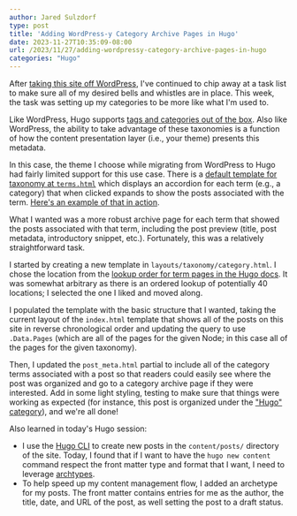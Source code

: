```yaml
---
author: Jared Sulzdorf
type: post
title: 'Adding WordPress-y Category Archive Pages in Hugo'
date: 2023-11-27T10:35:09-08:00
url: /2023/11/27/adding-wordpressy-category-archive-pages-in-hugo
categories: "Hugo"
---
```


After [taking this site off WordPress](/2023/11/11/why-hugo-why-not-wordpress/), I've continued to chip away at a task list to make sure all of my desired bells and whistles are in place. This week, the task was setting up my categories to be more like what I'm used to. 

<!--more-->

Like WordPress, Hugo supports [tags and categories out of the box](https://gohugo.io/content-management/taxonomies/#default-taxonomies). Also like WordPress, the ability to take advantage of these taxonomies is a function of how the content presentation layer (i.e., your theme) presents this metadata. 

In this case, the theme I choose while migrating from WordPress to Hugo had fairly limited support for this use case. There is a [default template for taxonomy at `terms.html`](https://github.com/halogenica/beautifulhugo/blob/master/layouts/_default/terms.html) which displays an accordion for each term (e.g., a category) that when clicked expands to show the posts associated with the term. [Here's an example of that in action](https://hugo-theme-beautifulhugo.netlify.app/tags/).

What I wanted was a more robust archive page for each term that showed the posts associated with that term, including the post preview (title, post metadata, introductory snippet, etc.). Fortunately, this was a relatively straightforward task.

I started by creating a new template in `layouts/taxonomy/category.html`. I chose the location from the [lookup order for term pages in the Hugo docs](https://gohugo.io/templates/lookup-order/#term-pages). It was somewhat arbitrary as there is an ordered lookup of potentially 40 locations; I selected the one I liked and moved along.

I populated the template with the basic structure that I wanted, taking the current layout of the `index.html` template that shows all of the posts on this site in reverse chronological order and updating the query to use `.Data.Pages` (which are all of the pages for the given Node; in this case all of the pages for the given taxonomy). 

Then, I updated the `post_meta.html` partial to include all of the category terms associated with a post so that readers could easily see where the post was organized and go to a category archive page if they were interested. Add in some light styling, testing to make sure that things were working as expected (for instance, this post is organized under the ["Hugo" category](/categories/hugo/)), and we're all done!

Also learned in today's Hugo session:
- I use the [Hugo CLI](https://gohugo.io/commands/) to create new posts in the `content/posts/` directory of the site. Today, I found that if I want to have the `hugo new content` command respect the front matter type and format that I want, I need to leverage [archtypes](https://gohugo.io/content-management/archetypes/).
- To help speed up my content management flow, I added an archetype for my posts. The front matter contains entries for me as the author, the title, date, and URL of the post, as well setting the post to a draft status. 